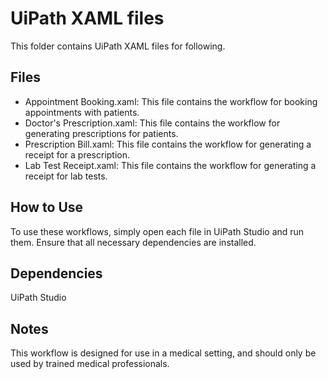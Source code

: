 # UiPath XAML files
This folder contains UiPath XAML files for following.

## Files
- Appointment Booking.xaml: This file contains the workflow for booking appointments with patients.
- Doctor's Prescription.xaml: This file contains the workflow for generating prescriptions for patients.
- Prescription Bill.xaml: This file contains the workflow for generating a receipt for a prescription.
- Lab Test Receipt.xaml: This file contains the workflow for generating a receipt for lab tests.

## How to Use
To use these workflows, simply open each file in UiPath Studio and run them. Ensure that all necessary dependencies are installed.

## Dependencies
UiPath Studio

## Notes
This workflow is designed for use in a medical setting, and should only be used by trained medical professionals.
